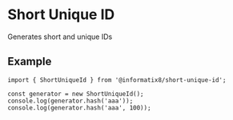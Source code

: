 # Short Unique ID

Generates short and unique IDs

## Example

```
import { ShortUniqueId } from '@informatix8/short-unique-id';

const generator = new ShortUniqueId();
console.log(generator.hash('aaa'));
console.log(generator.hash('aaa', 100));
```
